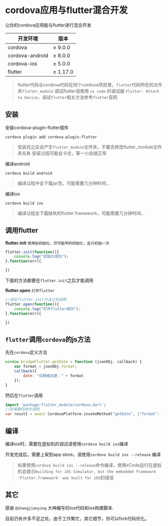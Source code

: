 
# cordova应用与flutter混合开发

让你的cordova应用能与flutter进行混合开发

| 开发环境        | 版本     |
| --------------- | -------- |
| cordova         | ≥ 9.0.0  |
| cordova-android | ≥ 8.0.0  |
| cordova-ios     | ≥ 5.0.0  |
| flutter         | ≥ 1.17.0 |

> flutter代码与cordova代码在同个cordova项目里，`flutter`代码所在的文件夹`flutter_module`
> 调试flutter请使用 `vs code` 的调试器 `Flutter: Attach to Device`，调试`flutter`相关方法参考`flutter`官网

## 安装

安装cordova-plugin-flutter插件

``` shell
cordova plugin add cordova-plugin-flutter
```

> 安装完之后会产生`flutter_module`文件夹，不要去修改flutter_module文件夹名称
> 安装过程可能会卡住，等一小会就正常

编译android

``` shell
cordova build android
```

> 编译过程中会下载jar包，可能需要几分钟时间...

编译ios

``` shell
cordova build ios
```

> 编译过程会下载缺失的flutter framework，可能需要几分钟时间...

## 调用flutter

**flutter.init** `使用前初始化，尽可能早的初始化，且只初始一次`

``` javascript
flutter.init(function(){
    console.log("初始化成功");
},function(err){

})
```

下面的方法都要在`flutter.init`之后才能调用

**flutter.open** `打开flutter`

``` javascript
//请在flutter.init方法之后调用
flutter.open(function(){
    console.log("打开flutter成功");
},function(err){

})
```

## `flutter`调用`cordova`的js方法

先在`cordova`定义方法

``` javascript
window.bridgeFlutter.getDate = function (jsonObj, callback) {
    var format = jsonObj.format;
    callback({
        date: "日期格式是：" + format
    });
}
```

然后在`flutter`调用

``` dart
import 'package:flutter_module/cordova.dart';
//在需要的地方调用
var result = await CordovaPlatform.invokeMethod("getDate", {"format": "yyyy年MM月dd日"});
```

## 编译

编译ios时，需要在虚拟机的调试请使用`cordova build ios`编译

开发完成后，需要上架到app store，请使用`cordova build ios --release` 编译

> 如果使用`cordova build ios --release`命令编译，使用xCode运行在虚拟机会提示`Building for iOS Simulator, but the embedded framework 'Flutter.framework' was built for iOS`的错误


## 其它

感谢 `@zhangjianying` 大神编写的ios代码和ios构建脚本.

目前仍有许多不足之处，由于工作繁忙，其它细节，你可以fork代码优化。
